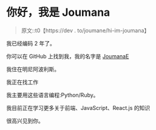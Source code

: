 # 你好，我是 Joumana

> 原文::t0【https://dev . to/joumane/hi-im-joumana】

我已经编码 2 年了。

你可以在 GitHub 上找到我，我的名字是 [JoumanaE](https://github.com/JoumanaE)

我住在明尼阿波利斯。

我正在找工作

我主要用这些语言编程:Python/Ruby。

我目前正在学习更多关于前端、JavaScript、React.js 的知识

很高兴见到你。